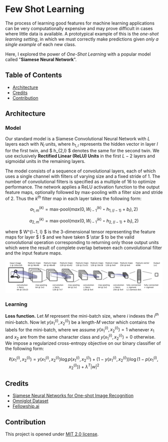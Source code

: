 # Few Shot Learning

The process of learning good features for machine learning applications can be very computationally expensive and may prove difficult in cases where little data is available. A prototypical example of this is the *one-shot learning setting*, in which we must correctly make predictions given *only a single example* of each new class.

Here, I explored the power of *One-Shot Learning* with a popular model called "**Siamese Neural Network**".

## Table of Contents

- [Architecture](#architecture)
- [Credits](#credits)
- [Contribution](#contribution)

## Architecture

### Model

Our standard model is a Siamese Convolutional Neural Network with $L$ layers each with $N_l$ units, where $h_{1, l}$ represents the hidden vector in layer $l$ for the first twin, and $ h_{2,l} $ denotes the same for the second twin. We use exclusively **Rectified Linear (ReLU) Units** in the first $L − 2$ layers and sigmoidal units in the remaining layers.

The model consists of a sequence of convolutional layers, each of which uses a single channel with filters of varying size and a fixed stride of 1. The number of convolutional filters is specified as a multiple of 16 to optimize performance. The network applies a ReLU activation function to the output feature maps, optionally followed by max-pooling with a filter size and stride of 2. Thus the $k^{th}$ filter map in each layer takes the following form:

$$ a^{(k)}_{1, m} = \textrm{max-pool}(max(0, W^{(k)}_{l-1} \star h_{1, (l-1)} + b_l), 2) $$

$$ a^{(k)}_{2, m} = \textrm{max-pool}(max(0, W^{(k)}_{l-1} \star h_{2, (l-1)} + b_l), 2) $$

where $ W^{l−1, l} $ is the 3-dimensional tensor representing the feature maps for layer $ l $ and we have taken $ \star $ to be the valid convolutional operation corresponding to returning only those output units which were the result of complete overlap between each convolutional filter and the input feature maps.

![Best convolutional architecture selected for verification task. Siamese twin is not depicted, but joins immediately after the 4096 unit fully-connected layer where the L1 component-wise distance between vectors is computed.](images/Siamese%20Network.png)

### Learning

**Loss function.** Let $M$ represent the mini-batch size, where $i$ indexes the $i^{th}$ mini-batch. Now let $y(x^{(i)}_1, x^{(i)}_2)$ be a length-$M$ vector which contains the labels for the mini-batch, where we assume $y(x^{(i)}_1, x^{(i)}_2) = 1$ whenever $x_1$ and $x_2$ are from the same character class and $y(x^{(i)}_1, x^{(i)}_2) = 0$ otherwise. We impose a regularized cross-entropy objective on our binary classifier of the following form:

$$ \ell(x^{(i)}_1, x^{(i)}_2) = y(x^{(i)}_1, x^{(i)}_2)\log{p(x^{(i)}_1, x^{(i)}_2)} + (1 - y(x^{(i)}_1, x^{(i)}_2)) \log{(1 - p(x^{(i)}_1, x^{(i)}_2))} + \lambda^T\big|w\big|^2 $$

## Credits

- [Siamese Neural Networks for One-shot Image Recognition](http://www.cs.cmu.edu/~rsalakhu/papers/oneshot1.pdf)
- [Omniglot Dataset](https://github.com/brendenlake/omniglot)
- [Fellowship&period;ai](http://fellowship.ai)

## Contribution

This project is opened under [MIT 2.0 license](https://github.com/victor-iyiola/few-shot-learning/blob/master/LICENSE).

